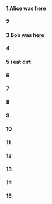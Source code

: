 #### 1 Alice was here
#### 2
#### 3 Bob was here
#### 4
#### 5 i eat dirt
#### 6
#### 7
#### 8
#### 9
#### 10
#### 11
#### 12
#### 13
#### 14
#### 15
